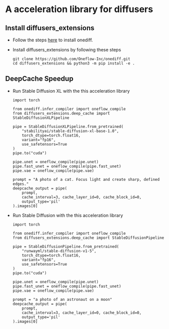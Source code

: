 # A acceleration library for diffusers

## Install diffusers_extensions

- Follow the steps [here](https://github.com/Oneflow-Inc/onediff?tab=readme-ov-file#install-from-source) to install onediff. 

- Install diffusers_extensions by following these steps
    ```
    git clone https://github.com/Oneflow-Inc/onediff.git
    cd diffusers_extensions && python3 -m pip install -e .
    ```

## DeepCache Speedup

- Run Stable Diffusion XL with the this acceleration library

    ```
    import torch

    from onediff.infer_compiler import oneflow_compile
    from diffusers_extensions.deep_cache import StableDiffusionXLPipeline

    pipe = StableDiffusionXLPipeline.from_pretrained(
        "stabilityai/stable-diffusion-xl-base-1.0",
        torch_dtype=torch.float16,
        variant="fp16",
        use_safetensors=True
    )
    pipe.to("cuda")

    pipe.unet = oneflow_compile(pipe.unet)
    pipe.fast_unet = oneflow_compile(pipe.fast_unet)
    pipe.vae = oneflow_compile(pipe.vae)

    prompt = "A photo of a cat. Focus light and create sharp, defined edges."        
    deepcache_output = pipe(
        prompt, 
        cache_interval=3, cache_layer_id=0, cache_block_id=0,
        output_type='pil'
    ).images[0]

    ```

- Run Stable Diffusion with the this acceleration library

    ```
    import torch

    from onediff.infer_compiler import oneflow_compile
    from diffusers_extensions.deep_cache import StableDiffusionPipeline

    pipe = StableDiffusionPipeline.from_pretrained(
        "runwayml/stable-diffusion-v1-5",
        torch_dtype=torch.float16,
        variant="fp16",
        use_safetensors=True
    )
    pipe.to("cuda")

    pipe.unet = oneflow_compile(pipe.unet)
    pipe.fast_unet = oneflow_compile(pipe.fast_unet)
    pipe.vae = oneflow_compile(pipe.vae)

    prompt = "a photo of an astronaut on a moon"       
    deepcache_output = pipe(
        prompt, 
        cache_interval=3, cache_layer_id=0, cache_block_id=0,
        output_type='pil'
    ).images[0]

    ```
